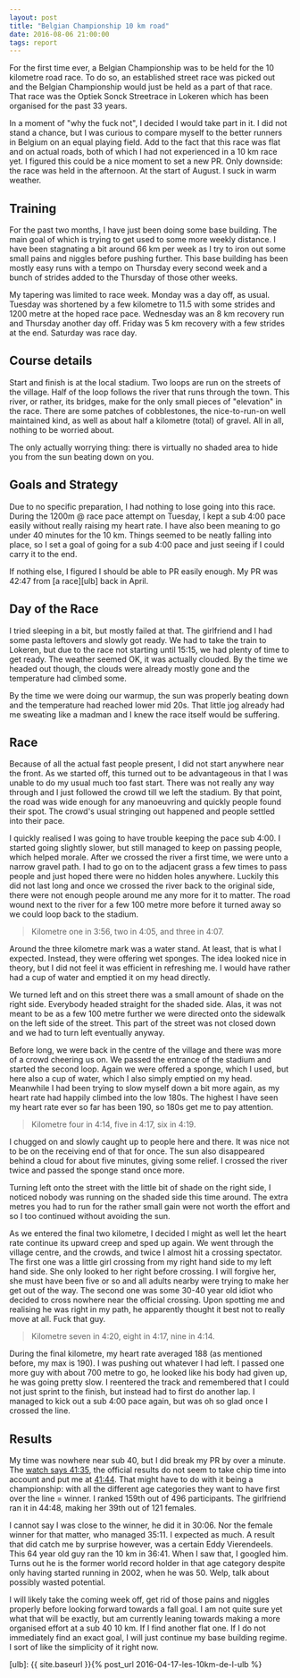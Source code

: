 ```yaml
---
layout: post
title: "Belgian Championship 10 km road"
date: 2016-08-06 21:00:00
tags: report
---
```


For the first time ever, a Belgian Championship was to be held for the 10
kilometre road race.  To do so, an established street race was picked out and
the Belgian Championship would just be held as a part of that race. That race
was the Optiek Sonck Streetrace in Lokeren which has been organised for the
past 33 years.

In a moment of "why the fuck not", I decided I would take part in it. I did not
stand a chance, but I was curious to compare myself to the better runners in
Belgium on an equal playing field.  Add to the fact that this race was flat and on
actual roads, both of which I had not experienced in a 10 km race yet. I
figured this could be a nice moment to set a new PR. Only downside: the race
was held in the afternoon. At the start of August. I suck in warm weather.

## Training

For the past two months, I have just been doing some base building. The main
goal of which is trying to get used to some more weekly distance. I have been
stagnating a bit around 66 km per week as I try to iron out some small pains
and niggles before pushing further. This base building has been mostly easy
runs with a tempo on Thursday every second week and a bunch of strides added to
the Thursday of those other weeks.

My tapering was limited to race week. Monday was a day off, as usual. Tuesday
was shortened by a few kilometre to 11.5 with some strides and 1200 metre at
the hoped race pace. Wednesday was an 8 km recovery run and Thursday another
day off. Friday was 5 km recovery with a few strides at the end. Saturday was
race day.

## Course details

Start and finish is at the local stadium. Two loops are run on the streets of
the village. Half of the loop follows the river that runs through the town.
This river, or rather, its bridges, make for the only small pieces of
"elevation" in the race. There are some patches of cobblestones, the
nice-to-run-on well maintained kind, as well as about half a kilometre (total)
of gravel. All in all, nothing to be worried about.

The only actually worrying thing: there is virtually no shaded area to hide you
from the sun beating down on you.

## Goals and Strategy

Due to no specific preparation, I had nothing to lose going into this race.
During the 1200m @ race pace attempt on Tuesday, I kept a sub 4:00 pace easily
without really raising my heart rate. I have also been meaning to go under 40
minutes for the 10 km. Things seemed to be neatly falling into place, so I set
a goal of going for a sub 4:00 pace and just seeing if I could carry it to the
end.

If nothing else, I figured I should be able to PR easily enough. My PR was
42:47 from [a race][ulb] back in April.

## Day of the Race

I tried sleeping in a bit, but mostly failed at that. The girlfriend and I had
some pasta leftovers and slowly got ready. We had to take the train to Lokeren,
but due to the race not starting until 15:15, we had plenty of time to get
ready. The weather seemed OK, it was actually clouded. By the time we headed
out though, the clouds were already mostly gone and the temperature had climbed
some.

By the time we were doing our warmup, the sun was properly beating down and the
temperature had reached lower mid 20s. That little jog already had me sweating
like a madman and I knew the race itself would be suffering.

## Race

Because of all the actual fast people present, I did not start anywhere near
the front. As we started off, this turned out to be advantageous in that I was
unable to do my usual much too fast start. There was not really any way through
and I just followed the crowd till we left the stadium. By that point, the road
was wide enough for any manoeuvring and quickly people found their spot. The
crowd's usual stringing out happened and people settled into their pace.

I quickly realised I was going to have trouble keeping the pace sub 4:00. I
started going slightly slower, but still managed to keep on passing people,
which helped morale.  After we crossed the river a first time, we were unto a
narrow gravel path. I had to go on to the adjacent grass a few times to pass
people and just hoped there were no hidden holes anywhere. Luckily this did not
last long and once we crossed the river back to the original side, there were
not enough people around me any more for it to matter. The road wound next to
the river for a few 100 metre more before it turned away so we could loop back
to the stadium.

> Kilometre one in 3:56, two in 4:05, and three in 4:07.

Around the three kilometre mark was a water stand. At least, that is what I
expected. Instead, they were offering wet sponges. The idea looked nice in
theory, but I did not feel it was efficient in refreshing me. I would have
rather had a cup of water and emptied it on my head directly.

We turned left and on this street there was a small amount of shade on the
right side. Everybody headed straight for the shaded side. Alas, it
was not meant to be as a few 100 metre further we were directed onto the
sidewalk on the left side of the street. This part of the street was not closed
down and we had to turn left eventually anyway.

Before long, we were back in the centre of the village and there was more of a
crowd cheering us on. We passed the entrance of the stadium and started the
second loop.  Again we were offered a sponge, which I used, but here also a cup
of water, which I also simply emptied on my head. Meanwhile I had been trying
to slow myself down a bit more again, as my heart rate had happily climbed into
the low 180s. The highest I have seen my heart rate ever so far has been 190, so
180s get me to pay attention.

> Kilometre four in 4:14, five in 4:17, six in 4:19.

I chugged on and slowly caught up to people here and there. It was nice not to
be on the receiving end of that for once. The sun also disappeared behind a
cloud for about five minutes, giving some relief. I crossed the river twice and
passed the sponge stand once more.

Turning left onto the street with the little bit of shade on the right side, I
noticed nobody was running on the shaded side this time around.  The extra
metres you had to run for the rather small gain were not worth the effort and
so I too continued without avoiding the sun.

As we entered the final two kilometre, I decided I might as well let the heart
rate continue its upward creep and sped up again.  We went through the village
centre, and the crowds, and twice I almost hit a crossing spectator. The first
one was a little girl crossing from my right hand side to my left hand side.
She only looked to her right before crossing. I will forgive her, she must have
been five or so and all adults nearby were trying to make her get out of the
way. The second one was some 30-40 year old idiot who decided to cross nowhere
near the official crossing. Upon spotting me and realising he was right in
my path, he apparently thought it best not to really move at all. Fuck that guy.

> Kilometre seven in 4:20, eight in 4:17, nine in 4:14.

During the final kilometre, my heart rate averaged 188 (as mentioned before, my
max is 190). I was pushing out whatever I had left. I passed one more guy with
about 700 metre to go, he looked like his body had given up, he was going
pretty slow. I reentered the track and remembered that I could not just sprint
to the finish, but instead had to first do another lap. I managed to kick out a
sub 4:00 pace again, but was oh so glad once I crossed the line.

## Results

My time was nowhere near sub 40, but I did break my PR by over a minute. The
[watch says 41:35][strava], the official results do not seem to take chip time
into account and put me at [41:44][results]. That might have to do with it
being a championship: with all the different age categories they want to
have first over the line = winner. I ranked 159th out of 496 participants. The
girlfriend ran it in 44:48, making her 39th out of 121 females.

I cannot say I was close to the winner, he did it in 30:06. Nor the female
winner for that matter, who managed 35:11. I expected as much. A result that
did catch me by surprise however, was a certain Eddy Vierendeels. This 64 year
old guy ran the 10 km in 36:41. When I saw that, I googled him. Turns out he is
the former world record holder in that age category despite only having started
running in 2002, when he was 50. Welp, talk about possibly wasted potential.

I will likely take the coming week off, get rid of those pains and niggles
properly before looking forward towards a fall goal. I am not quite sure yet
what that will be exactly, but am currently leaning towards making a more
organised effort at a sub 40 10 km. If I find another flat one. If I do not
immediately find an exact goal, I will just continue my base building regime. I
sort of like the simplicity of it right now.

[results]: http://www.chronorace.be/Classements/Classement.aspx?eventId=1186531960181915&mode=large&IdClassement=13824
[strava]: https://www.strava.com/activities/666570627
[ulb]: {{ site.baseurl }}{% post_url 2016-04-17-les-10km-de-l-ulb %}
